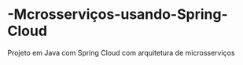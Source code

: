 # -Mcrosserviços-usando-Spring-Cloud
Projeto em Java com Spring Cloud com arquitetura de microsserviços

